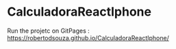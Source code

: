 # CalculadoraReactIphone
Run the projetc on GitPages : https://robertodsouza.github.io/CalculadoraReactIphone/
